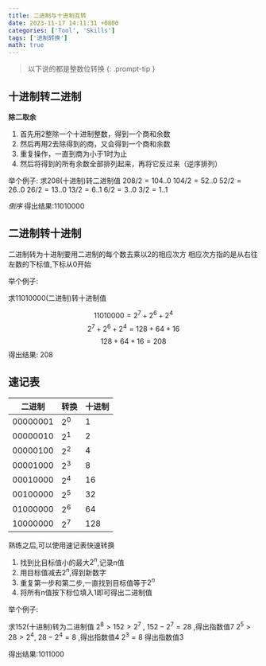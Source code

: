 ```yaml
---
title: 二进制与十进制互转
date: 2023-11-17 14:11:31 +0800
categories: ['Tool', 'Skills']
tags: ['进制转换']
math: true
---
```


> 以下说的都是整数位转换
{: .prompt-tip } 

## 十进制转二进制

 **除二取余**

1. 首先用2整除一个十进制整数，得到一个商和余数  
2. 然后再用2去除得到的商，又会得到一个商和余数  
3. 重复操作，一直到商为小于1时为止  
4. 然后将得到的所有余数全部排列起来，再将它反过来（逆序排列）

举个例子:
求208(十进制)转二进制值
$208/2 = 104..0$
$104/2 = 52..0$
$52/2 = 26..0$
$26/2 = 13..0$
$13/2 = 6..1$
$6/2 = 3..0$
$3/2 = 1..1$

*倒序*
得出结果:11010000


## 二进制转十进制

二进制转为十进制要用二进制的每个数去乘以2的相应次方
相应次方指的是从右往左数的下标值,下标从0开始

举个例子:

求11010000(二进制)转十进制值

$$
11010000 = 2^7 + 2^6 + 2^4
$$
$$
2^7 + 2^6 + 2^4 = 128 + 64 + 16
$$
$$
128 + 64 + 16 = 208
$$
得出结果: 208

## 速记表

|二进制|转换|十进制|
|--|--|--|
|00000001|$2^0$|1|
|00000010|$2^1$|2|
|00000100|$2^2$|4|
|00001000|$2^3$|8|
|00010000|$2^4$|16|
|00100000|$2^5$|32|
|01000000|$2^6$|64|
|10000000|$2^7$|128|

熟练之后,可以使用速记表快速转换
1. 找到比目标值小的最大$2^n$,记录n值
2. 用目标值减去$2^n$,得到新数字
3. 重复第一步和第二步,一直找到目标值等于$2^n$
4. 将所有n值按下标位填入1即可得出二进制值

举个例子:

求152(十进制)转为二进制值
$2^8 > 152 > 2^7$ , $152 - 2^7 = 28$ ,得出指数值7
$2^5 > 28 > 2^4$, $28 - 2^4 = 8$ ,得出指数值4
$2^3 = 8$ 得出指数值3

得出结果:1011000
